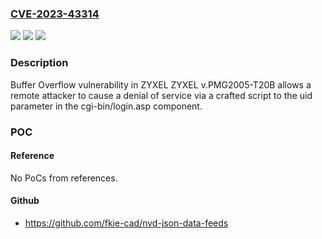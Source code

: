 ### [CVE-2023-43314](https://cve.mitre.org/cgi-bin/cvename.cgi?name=CVE-2023-43314)
![](https://img.shields.io/static/v1?label=Product&message=n%2Fa&color=blue)
![](https://img.shields.io/static/v1?label=Version&message=n%2Fa&color=blue)
![](https://img.shields.io/static/v1?label=Vulnerability&message=n%2Fa&color=brighgreen)

### Description

Buffer Overflow vulnerability in ZYXEL ZYXEL v.PMG2005-T20B allows a remote attacker to cause a denial of service via a crafted script to the uid parameter in the cgi-bin/login.asp component.

### POC

#### Reference
No PoCs from references.

#### Github
- https://github.com/fkie-cad/nvd-json-data-feeds

